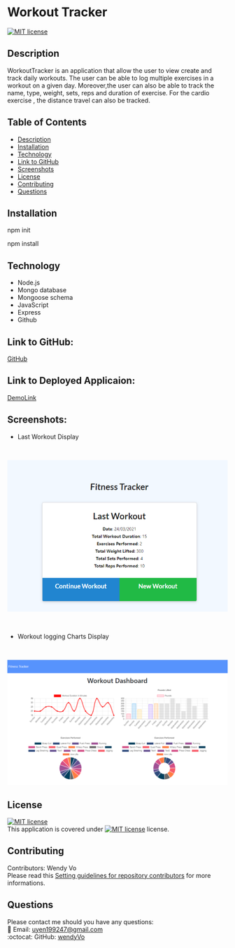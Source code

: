 # Workout Tracker
  
  [![MIT license](https://img.shields.io/badge/License-MIT-blue.svg)](https://choosealicense.com/licenses/mit/)

## Description
WorkoutTracker is an application that allow the user to view create and track daily workouts. The user can be able to log multiple exercises in a workout on a given day. Moreover,the user can also be able to track the name, type, weight, sets, reps and duration of exercise. For the cardio exercise , the distance travel can also be tracked.

## Table of Contents
- [Description](#description)
- [Installation](#installation)
- [Technology](#technology)
- [Link to GitHub](#linktogithub)
- [Screenshots](#screenshots)
- [License](#license)
- [Contributing](#contributing)
- [Questions](#questions)

## Installation
npm init

npm install

## Technology 

- Node.js
- Mongo database
- Mongoose schema
- JavaScript
- Express
- Github

## Link to GitHub:
[GitHub](https://github.com/wendyVo/workout-tracker.git)

## Link to Deployed Applicaion:

[DemoLink](https://safe-gorge-91548.herokuapp.com/)

## Screenshots:
- Last Workout Display
<br/>

![last workout](/assets/screenshots/workoutDisplay.PNG)

<br/>

- Workout logging Charts Display

<br/>

![workoutDashboard](/assets/screenshots/workoutDashboard.PNG)

## License

[![MIT license](https://img.shields.io/badge/License-MIT-blue.svg)](https://choosealicense.com/licenses/mit/)
<br/>
This application is covered under [![MIT license](https://img.shields.io/badge/License-MIT-blue.svg)](https://choosealicense.com/licenses/mit/) license. 

## Contributing
Contributors: Wendy Vo <br/>
Please read this [Setting guidelines for repository contributors](https://docs.github.com/en/github/building-a-strong-community/setting-guidelines-for-repository-contributors) for more informations.

## Questions

Please contact me should you have any questions: <br/>
:email:   Email: uyen199247@gmail.com <br/>
:octocat: GitHub:  [wendyVo](https://github.com/wendyVo)



